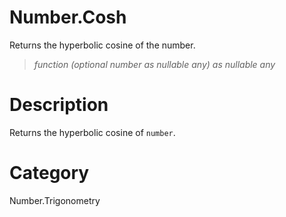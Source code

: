 ﻿# Number.Cosh
Returns the hyperbolic cosine of the number.
> _function (optional number as nullable any) as nullable any_
# Description 
Returns the hyperbolic cosine of <code>number</code>.
# Category 
Number.Trigonometry
